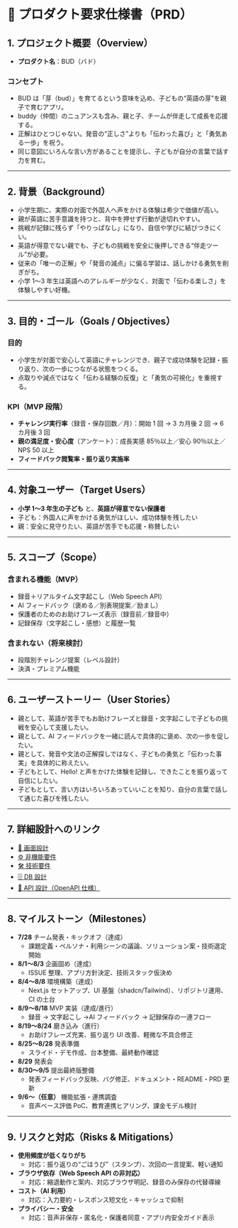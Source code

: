 # 📄 プロダクト要求仕様書（PRD）

## 1. プロジェクト概要（Overview）

- **プロダクト名**：BUD（バド）

### コンセプト

- BUD は「芽（bud）」を育てるという意味を込め、子どもの“英語の芽”を親子で育むアプリ。
- buddy（仲間）のニュアンスも含み、親と子、チームが伴走して成長を応援する。
- 正解はひとつじゃない。発音の“正しさ”よりも「伝わった喜び」と「勇気ある一歩」を祝う。
- 同じ意図にいろんな言い方があることを提示し、子どもが自分の言葉で話す力を育む。

---

## 2. 背景（Background）

- 小学生期に、実際の対面で外国人へ声をかける体験は希少で価値が高い。
- 親が英語に苦手意識を持つと、背中を押せず行動が途切れやすい。
- 挑戦が記録に残らず「やりっぱなし」になり、自信や学びに結びつきにくい。
- 英語が得意でない親でも、子どもの挑戦を安全に後押しできる“伴走ツール”が必要。
- 従来の「唯一の正解」や「発音の減点」に偏る学習は、話しかける勇気を削ぎがち。
- 小学 1〜3 年生は英語へのアレルギーが少なく、対面で「伝わる楽しさ」を体験しやすい好機。

---

## 3. 目的・ゴール（Goals / Objectives）

### 目的

- 小学生が対面で安心して英語にチャレンジでき、親子で成功体験を記録・振り返り、次の一歩につながる状態をつくる。
- 点取りや減点ではなく「伝わる経験の反復」と「勇気の可視化」を重視する。

### KPI（MVP 段階）

- **チャレンジ実行率**（録音・保存回数／月）：開始 1 回 → 3 カ月後 2 回 → 6 カ月後 3 回
- **親の満足度・安心度**（アンケート）：成長実感 85％以上／安心 90％以上／NPS 50 以上
- **フィードバック閲覧率・振り返り実施率**

---

## 4. 対象ユーザー（Target Users）

- **小学 1〜3 年生の子ども** と、**英語が得意でない保護者**
- 子ども：外国人に声をかける勇気がほしい、成功体験を残したい
- 親：安全に見守りたい、英語が苦手でも応援・称賛したい

---

## 5. スコープ（Scope）

### 含まれる機能（MVP）

- 録音＋リアルタイム文字起こし（Web Speech API）
- AI フィードバック（褒める／別表現提案／励まし）
- 保護者のためのお助けフレーズ表示（録音前／録音中）
- 記録保存（文字起こし・感想）と履歴一覧

### 含まれない（将来検討）

- 段階別チャレンジ提案（レベル設計）
- 決済・プレミアム機能

---

## 6. ユーザーストーリー（User Stories）

- 親として、英語が苦手でもお助けフレーズと録音・文字起こしで子どもの挑戦を安心して支援したい。
- 親として、AI フィードバックを一緒に読んで具体的に褒め、次の一歩を促したい。
- 親として、発音や文法の正解探しではなく、子どもの勇気と「伝わった事実」を具体的に称えたい。
- 子どもとして、Hello! と声をかけた体験を記録し、できたことを振り返って自信にしたい。
- 子どもとして、言い方はいろいろあっていいことを知り、自分の言葉で話して通じた喜びを残したい。

---

## 7. 詳細設計へのリンク

- [🎨 画面設計](./ui/)
- [⚙️ 非機能要件](./non-functional-requirements.md)
- [🛠 技術要件](./tech/)
- [🗄 DB 設計](./database-design.md)
- [🔌 API 設計（OpenAPI 仕様）](../openapi/bud-api.yaml)

---

## 8. マイルストーン（Milestones）

- **7/28** チーム発表・キックオフ（達成）
  - 課題定義・ペルソナ・利用シーンの議論、ソリューション案・技術選定開始
- **8/1〜8/3** 企画固め（達成）
  - ISSUE 整理、アプリ方針決定、技術スタック仮決め
- **8/4〜8/8** 環境構築（達成）
  - Next.js セットアップ、UI 基盤（shadcn/Tailwind）、リポジトリ運用、CI の土台
- **8/9〜8/18** MVP 実装（達成/進行）
  - 録音 → 文字起こし →AI フィードバック → 記録保存の一連フロー
- **8/19〜8/24** 磨き込み（進行）
  - お助けフレーズ充実、振り返り UI 改善、軽微な不具合修正
- **8/25〜8/28** 発表準備
  - スライド・デモ作成、台本整備、最終動作確認
- **8/29** 発表会
- **8/30〜9/5** 提出最終版整備
  - 発表フィードバック反映、バグ修正、ドキュメント・README・PRD 更新
- **9/6〜（任意）** 機能拡張・連携調査
  - 音声ベース評価 PoC、教育連携ヒアリング、課金モデル検討

---

## 9. リスクと対応（Risks & Mitigations）

- **使用頻度が低くなりがち**
  - 対応：振り返りの“ごほうび”（スタンプ）、次回の一言提案、軽い通知
- **ブラウザ依存（Web Speech API の非対応）**
  - 対応：縮退動作と案内、対応ブラウザ明記、録音のみ保存の代替導線
- **コスト（AI 利用）**
  - 対応：入力要約・レスポンス短文化・キャッシュで抑制
- **プライバシー・安全**
  - 対応：音声非保存・匿名化・保護者同意・アプリ内安全ガイド表示
